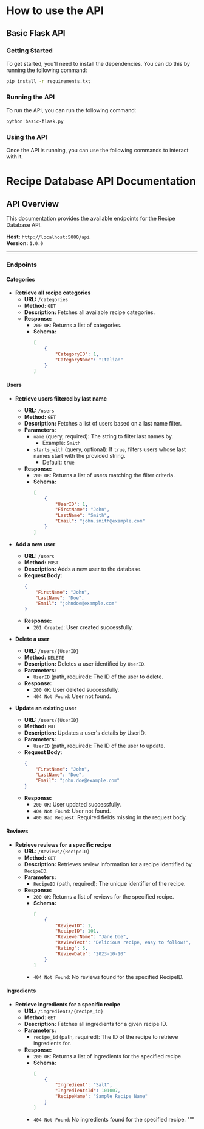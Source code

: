 # How to use the API

## Basic Flask API

### Getting Started
To get started, you'll need to install the dependencies.  You can do this by running the following command:
```bash
pip install -r requirements.txt
```
### Running the API
To run the API, you can run the following command:
```bash
python basic-flask.py
```
### Using the API
Once the API is running, you can use the following commands to interact with it.

# Recipe Database API Documentation

## API Overview
This documentation provides the available endpoints for the Recipe Database API.

**Host:** `http://localhost:5000/api`  
**Version:** `1.0.0`  

---

### Endpoints

#### Categories

- **Retrieve all recipe categories**
    - **URL:** `/categories`
    - **Method:** `GET`
    - **Description:** Fetches all available recipe categories.
    - **Response:**
        - `200 OK`: Returns a list of categories.
        - **Schema:**
            ```json
            [
                {
                    "CategoryID": 1,
                    "CategoryName": "Italian"
                }
            ]
            ```

#### Users

- **Retrieve users filtered by last name**
    - **URL:** `/users`
    - **Method:** `GET`
    - **Description:** Fetches a list of users based on a last name filter.
    - **Parameters:**
        - `name` (query, required): The string to filter last names by.  
          - Example: `Smith`
        - `starts_with` (query, optional): If `true`, filters users whose last names start with the provided string.
          - Default: `true`
    - **Response:**
        - `200 OK`: Returns a list of users matching the filter criteria.
        - **Schema:**
            ```json
            [
                {
                    "UserID": 1,
                    "FirstName": "John",
                    "LastName": "Smith",
                    "Email": "john.smith@example.com"
                }
            ]
            ```

- **Add a new user**
    - **URL:** `/users`
    - **Method:** `POST`
    - **Description:** Adds a new user to the database.
    - **Request Body:**
        ```json
        {
            "FirstName": "John",
            "LastName": "Doe",
            "Email": "johndoe@example.com"
        }
        ```
    - **Response:**
        - `201 Created`: User created successfully.

- **Delete a user**
    - **URL:** `/users/{UserID}`
    - **Method:** `DELETE`
    - **Description:** Deletes a user identified by `UserID`.
    - **Parameters:**
        - `UserID` (path, required): The ID of the user to delete.
    - **Response:**
        - `200 OK`: User deleted successfully.
        - `404 Not Found`: User not found.

- **Update an existing user**
    - **URL:** `/users/{UserID}`
    - **Method:** `PUT`
    - **Description:** Updates a user's details by UserID.
    - **Parameters:**
        - `UserID` (path, required): The ID of the user to update.
    - **Request Body:**
        ```json
        {
            "FirstName": "John",
            "LastName": "Doe",
            "Email": "john.doe@example.com"
        }
        ```
    - **Response:**
        - `200 OK`: User updated successfully.
        - `404 Not Found`: User not found.
        - `400 Bad Request`: Required fields missing in the request body.

#### Reviews

- **Retrieve reviews for a specific recipe**
    - **URL:** `/Reviews/{RecipeID}`
    - **Method:** `GET`
    - **Description:** Retrieves review information for a recipe identified by `RecipeID`.
    - **Parameters:**
        - `RecipeID` (path, required): The unique identifier of the recipe.
    - **Response:**
        - `200 OK`: Returns a list of reviews for the specified recipe.
        - **Schema:**
            ```json
            [
                {
                    "ReviewID": 1,
                    "RecipeID": 101,
                    "ReviewerName": "Jane Doe",
                    "ReviewText": "Delicious recipe, easy to follow!",
                    "Rating": 5,
                    "ReviewDate": "2023-10-10"
                }
            ]
            ```
        - `404 Not Found`: No reviews found for the specified RecipeID.

#### Ingredients

- **Retrieve ingredients for a specific recipe**
    - **URL:** `/ingredients/{recipe_id}`
    - **Method:** `GET`
    - **Description:** Fetches all ingredients for a given recipe ID.
    - **Parameters:**
        - `recipe_id` (path, required): The ID of the recipe to retrieve ingredients for.
    - **Response:**
        - `200 OK`: Returns a list of ingredients for the specified recipe.
        - **Schema:**
            ```json
            [
                {
                    "Ingredient": "Salt",
                    "IngredientsId": 101007,
                    "RecipeName": "Sample Recipe Name"
                }
            ]
            ```
        - `404 Not Found`: No ingredients found for the specified recipe.
"""


